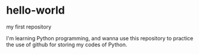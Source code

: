 # hello-world
my first repository

I'm learning Python programming, and wanna use this repository to practice the use of github for storing my codes of Python.
